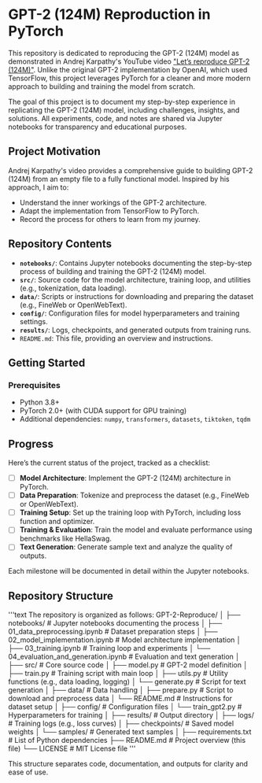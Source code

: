 # GPT-2 (124M) Reproduction in PyTorch

This repository is dedicated to reproducing the GPT-2 (124M) model as demonstrated in Andrej Karpathy's YouTube video ["Let’s reproduce GPT-2 (124M)"](https://www.youtube.com/watch?v=MutbZKX2jAE). Unlike the original GPT-2 implementation by OpenAI, which used TensorFlow, this project leverages PyTorch for a cleaner and more modern approach to building and training the model from scratch.

The goal of this project is to document my step-by-step experience in replicating the GPT-2 (124M) model, including challenges, insights, and solutions. All experiments, code, and notes are shared via Jupyter notebooks for transparency and educational purposes.

## Project Motivation

Andrej Karpathy's video provides a comprehensive guide to building GPT-2 (124M) from an empty file to a fully functional model. Inspired by his approach, I aim to:
- Understand the inner workings of the GPT-2 architecture.
- Adapt the implementation from TensorFlow to PyTorch.
- Record the process for others to learn from my journey.

## Repository Contents

- **`notebooks/`**: Contains Jupyter notebooks documenting the step-by-step process of building and training the GPT-2 (124M) model.
- **`src/`**: Source code for the model architecture, training loop, and utilities (e.g., tokenization, data loading).
- **`data/`**: Scripts or instructions for downloading and preparing the dataset (e.g., FineWeb or OpenWebText).
- **`config/`**: Configuration files for model hyperparameters and training settings.
- **`results/`**: Logs, checkpoints, and generated outputs from training runs.
- `README.md`: This file, providing an overview and instructions.

## Getting Started

### Prerequisites
- Python 3.8+
- PyTorch 2.0+ (with CUDA support for GPU training)
- Additional dependencies: `numpy`, `transformers`, `datasets`, `tiktoken`, `tqdm`

## Progress

Here’s the current status of the project, tracked as a checklist:

- [ ] **Model Architecture**: Implement the GPT-2 (124M) architecture in PyTorch.
- [ ] **Data Preparation**: Tokenize and preprocess the dataset (e.g., FineWeb or OpenWebText).
- [ ] **Training Setup**: Set up the training loop with PyTorch, including loss function and optimizer.
- [ ] **Training & Evaluation**: Train the model and evaluate performance using benchmarks like HellaSwag.
- [ ] **Text Generation**: Generate sample text and analyze the quality of outputs.

Each milestone will be documented in detail within the Jupyter notebooks.

## Repository Structure

'''text
The repository is organized as follows:
GPT-2-Reproduce/
│
├── notebooks/                  # Jupyter notebooks documenting the process
│   ├── 01_data_preprocessing.ipynb    # Dataset preparation steps
│   ├── 02_model_implementation.ipynb  # Model architecture implementation
│   ├── 03_training.ipynb              # Training loop and experiments
│   └── 04_evaluation_and_generation.ipynb  # Evaluation and text generation
│
├── src/                        # Core source code
│   ├── model.py                # GPT-2 model definition
│   ├── train.py                # Training script with main loop
│   ├── utils.py                # Utility functions (e.g., data loading, logging)
│   └── generate.py             # Script for text generation
│
├── data/                       # Data handling
│   ├── prepare.py              # Script to download and preprocess data
│   └── README.md               # Instructions for dataset setup
│
├── config/                     # Configuration files
│   └── train_gpt2.py           # Hyperparameters for training
│
├── results/                    # Output directory
│   ├── logs/                   # Training logs (e.g., loss curves)
│   ├── checkpoints/            # Saved model weights
│   └── samples/                # Generated text samples
│
├── requirements.txt            # List of Python dependencies
├── README.md                   # Project overview (this file)
└── LICENSE                     # MIT License file
'''

This structure separates code, documentation, and outputs for clarity and ease of use.
